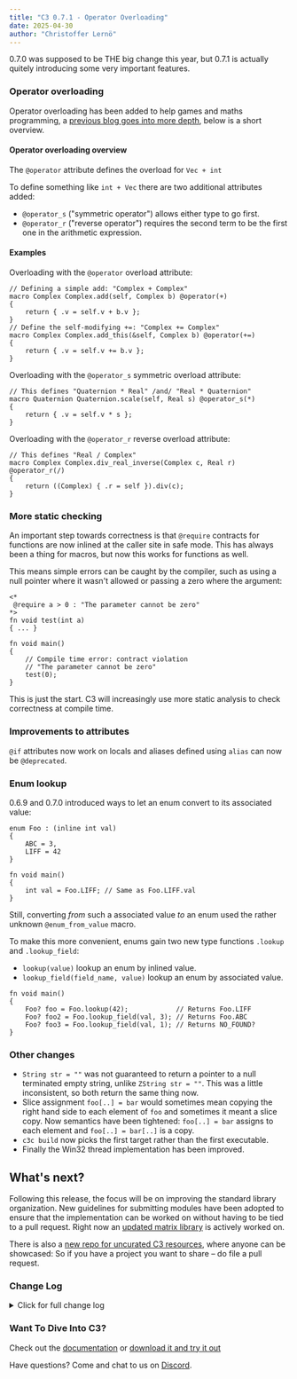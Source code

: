 ```yaml
---
title: "C3 0.7.1 - Operator Overloading"
date: 2025-04-30
author: "Christoffer Lernö"
---
```



0.7.0 was supposed to be THE big change this year, but 0.7.1 is actually quitely introducing some very important features.

### Operator overloading

Operator overloading has been added to help games and maths programming, a [previous blog goes into more depth](https://c3.handmade.network/blog/p/9019-c3_goes_game_and_maths_friendly_with_operator_overloading), below is a short overview.


#### Operator overloading overview
The `@operator` attribute defines the overload for `Vec + int` 

To define something like `int + Vec` there are two additional attributes added: 

- `@operator_s` ("symmetric operator") allows either type to go first.
- `@operator_r` ("reverse operator") requires the second term to be the first one in the arithmetic expression.

#### Examples

Overloading with the `@operator` overload attribute:

```c3
// Defining a simple add: "Complex + Complex"
macro Complex Complex.add(self, Complex b) @operator(+)
{
    return { .v = self.v + b.v };
} 
// Define the self-modifying +=: "Complex += Complex"
macro Complex Complex.add_this(&self, Complex b) @operator(+=) 
{
    return { .v = self.v += b.v };
}
```

Overloading with the `@operator_s` symmetric overload attribute:

```c3
// This defines "Quaternion * Real" /and/ "Real * Quaternion"
macro Quaternion Quaternion.scale(self, Real s) @operator_s(*)
{
    return { .v = self.v * s };
}
```

Overloading with the `@operator_r` reverse overload attribute:

```c3
// This defines "Real / Complex"
macro Complex Complex.div_real_inverse(Complex c, Real r) @operator_r(/) 
{
    return ((Complex) { .r = self }).div(c);
}
```


### More static checking

An important step towards correctness is that `@require` contracts for 
functions are now inlined at the caller site in safe mode. This has always 
been a thing for macros, but now this works for functions as well. 

This means simple errors can be caught by the compiler, such as using a null 
pointer where it wasn't allowed or passing a zero where the argument:

```c3
<*
 @require a > 0 : "The parameter cannot be zero"
*>
fn void test(int a)
{ ... }

fn void main()
{
    // Compile time error: contract violation 
    // "The parameter cannot be zero"
    test(0); 
}
```

This is just the start. C3 will increasingly use more static analysis to check correctness at compile time.

### Improvements to attributes

`@if` attributes now work on locals and aliases defined using `alias` can now be `@deprecated`.

### Enum lookup

0.6.9 and 0.7.0 introduced ways to let an enum convert to its associated value:

```c3
enum Foo : (inline int val)
{
    ABC = 3,
    LIFF = 42
}

fn void main()
{
    int val = Foo.LIFF; // Same as Foo.LIFF.val
}
```

Still, converting *from* such a associated value *to* an enum used the rather unknown `@enum_from_value` macro.

To make this more convenient, enums gain two new type functions `.lookup` and `.lookup_field`:
- `lookup(value)` lookup an enum by inlined value.
- `lookup_field(field_name, value)` lookup an enum by associated value.

```c3
fn void main()
{
    Foo? foo = Foo.lookup(42);            // Returns Foo.LIFF
    Foo? foo2 = Foo.lookup_field(val, 3); // Returns Foo.ABC
    Foo? foo3 = Foo.lookup_field(val, 1); // Returns NO_FOUND?
}
```

### Other changes

- `String str = ""` was not guaranteed to return a pointer to a null terminated empty string, unlike `ZString str = ""`. This was a little inconsistent, so both return the same thing now.
- Slice assignment `foo[..] = bar` would sometimes mean copying the right hand side to each element of `foo` and sometimes it meant a slice copy. Now semantics have been tightened: `foo[..] = bar` assigns to each element and `foo[..] = bar[..]` is a copy.
- `c3c build` now picks the first target rather than the first executable.
- Finally the Win32 thread implementation has been improved.

##  What's next?

Following this release, the focus will be on improving the standard library organization. New guidelines for submitting modules have been adopted to ensure that the implementation can be worked on without having to be tied to a pull request. Right now an [updated matrix library](https://github.com/m0tholith/c3math) is actively worked on.

There is also a [new repo for uncurated C3 resources](https://github.com/c3lang/c3-showcase), where anyone can be showcased: So if you have a project you want to share – do file a pull request.


### Change Log
<details>
	<summary class="
		text-black 
		dark:text-white
		font-medium
		text-lg
		"
	>
		Click for full change log
	</summary>
	
### Changes / improvements
- Better errors on some common casting mistakes (pointer->slice, String->ZString, deref pointer->array) #2064.
- Better errors trying to convert an enum to an int and vice versa.
- Function `@require` checks are added to the caller in safe mode. #186
- Improved error message when narrowing isn't allowed.
- Operator overloading for `+ - * / % & | ^ << >> ~ == != += -= *= /= %= &= |= ^= <<= >>=`
- Add `@operator_r` and `@operator_s` attributes.
- More stdlib tests: `sincos`, `ArenaAllocator`, `Slice2d`.
- Make aliases able to use `@deprecated`.
- Refactored stdlib file organization.
- Allow `@if` on locals.
- String str = "" is now guaranteed to be null terminated. #2083
- Improved error messages on `Foo { 3, abc }` #2099.
- `Foo[1..2] = { .baz = 123 }` inference now works. #2095
- Deprecated old inference with slice copy. Copying must now ensure a slicing operator at the end of the right hand side: `foo[1..2] = bar[..]` rather than the old `foo[1..2] = bar`. The old behaviour can be mostly retained with `--use-old-slice-copy`).
- Added `Enum.lookup` and `Enum.lookup_field`.
- `c3c build` picks first target rather than the first executable #2105.
- New Win32 Mutex, ConditionVariable and OnceFlag implementation

### Fixes
- Trying to cast an enum to int and back caused the compiler to crash.
- Incorrect rounding at compile time going from double to int.
- Regression with invalid setup of the WASM temp allocator.
- Correctly detect multiple overloads of the same type.
- ABI bug on x64 Linux / MacOS when passing a union containing a struct of 3 floats. #2087 
- Bug with slice acces as inline struct member #2088.
- `@if` now does implicit conversion to bool like `$if`. #2086
- Fix broken enum inline -> bool conversions #2094.
- `@if` was ignored on attrdef, regression 0.7 #2093.
- `@ensure` was not included when the function doesn't return a value #2098.
- Added missing `@clone_aligned` and add checks to `@tclone`
- Comparing a distinct type with an enum with an inline distinct type failed unexpectedly.
- The `%s` would not properly print function pointers.
- Compiler crash when passing an untyped list as an argument to `assert` #2108.
- `@ensure` should be allowed to read "out" variables. #2107
- Error message for casting generic to incompatible type does not work properly with nested generics #1953
- Fixed enum regression after 0.7.0 enum change.
- ConditionVariable now properly works on Win32

### Stdlib changes
- Hash functions for integer vectors and arrays.
- Prefer `math::I` and `math::I_F` for `math::IMAGINARY` and `math::IMAGINARYF` the latter is deprecated.
- Add `array::contains` to check for a value in an array or slice.

</details>

### Want To Dive Into C3?
Check out the [documentation](/getting-started) 
or [download it and try it out](/getting-started/prebuilt-binaries)

Have questions? Come and chat to us on [Discord](https://discord.gg/qN76R87).